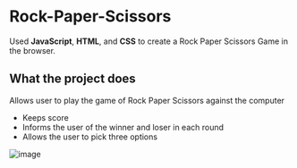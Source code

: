 # Rock-Paper-Scissors

Used **JavaScript**, **HTML**, and **CSS** to create a Rock Paper Scissors Game in the browser.

## What the project does
Allows user to play the game of Rock Paper Scissors against the computer
  - Keeps score
  - Informs the user of the winner and loser in each round 
  - Allows the user to pick three options
  
  

![image](https://user-images.githubusercontent.com/70718104/150709257-1da9a8f8-bdeb-4954-8a25-0e53835e7f48.png)
